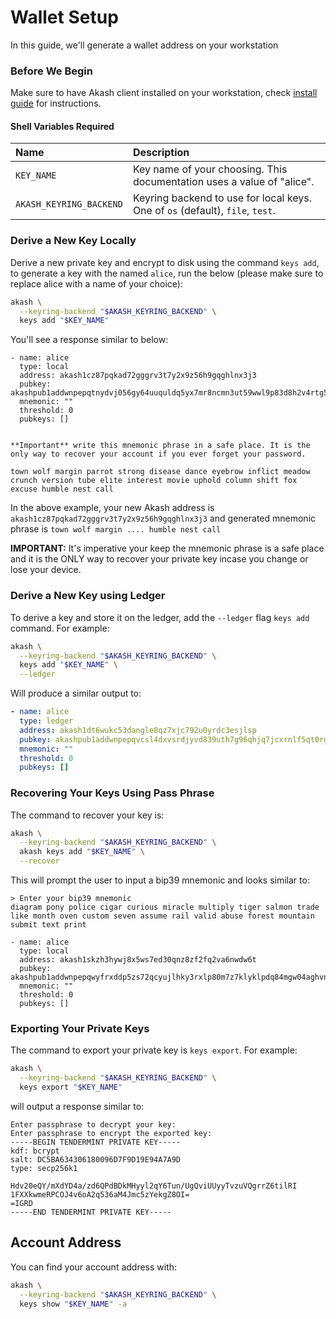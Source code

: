 # Wallet Setup

In this guide, we'll generate a wallet address on your workstation

### Before We Begin

Make sure to have Akash client installed on your workstation, check [install guide](install.md) for instructions.

#### Shell Variables Required

| Name | Description |
| :--- | :--- |
| `KEY_NAME` | Key name of your choosing.  This documentation uses a value of "alice". |
| `AKASH_KEYRING_BACKEND` | Keyring backend to use for local keys.  One of `os` \(default\), `file`, `test`. |

### Derive a New Key Locally

Derive a new private key and encrypt to disk using the command `keys add`, to generate a key with the named `alice`, run the below \(please make sure to replace alice with a name of your choice\):

```bash
akash \
  --keyring-backend "$AKASH_KEYRING_BACKEND" \
  keys add "$KEY_NAME"
```

You'll see a response similar to below:

```text
- name: alice
  type: local
  address: akash1cz87pqkad72gggrv3t7y2x9z56h9gqghlnx3j3
  pubkey: akashpub1addwnpepqtnydvj056gy64uuquldq5yx7mr8ncmn3ut59wwl9p83d8h2v4rtg5xa3vn
  mnemonic: ""
  threshold: 0
  pubkeys: []


**Important** write this mnemonic phrase in a safe place. It is the only way to recover your account if you ever forget your password.

town wolf margin parrot strong disease dance eyebrow inflict meadow crunch version tube elite interest movie uphold column shift fox excuse humble nest call
```

In the above example, your new Akash address is `akash1cz87pqkad72gggrv3t7y2x9z56h9gqghlnx3j3` and generated mnemonic phrase is `town wolf margin .... humble nest call`

**IMPORTANT:** It's imperative your keep the mnemonic phrase is a safe place and it is the ONLY way to recover your private key incase you change or lose your device.

### Derive a New Key using Ledger

To derive a key and store it on the ledger, add the `--ledger` flag `keys add` command. For example:

```bash
akash \
  --keyring-backend "$AKASH_KEYRING_BACKEND" \
  keys add "$KEY_NAME" \
  --ledger
```

Will produce a similar output to:

```yaml
- name: alice
  type: ledger
  address: akash1dt6wukc53dangle8qz7xjc792u0yrdc3esjlsp
  pubkey: akashpub1addwnpepqvcsl4dxvsrdjyvd839uth7g96qhjq7jcxrnlf5qt0rgchutwcp8wgp4yk9
  mnemonic: ""
  threshold: 0
  pubkeys: []
```

### Recovering Your Keys Using Pass Phrase

The command to recover your key is:

```bash
akash \
  --keyring-backend "$AKASH_KEYRING_BACKEND" \
  akash keys add "$KEY_NAME" \
  --recover
```

This will prompt the user to input a bip39 mnemonic and looks similar to:

```text
> Enter your bip39 mnemonic
diagram pony police cigar curious miracle multiply tiger salmon trade like month oven custom seven assume rail valid abuse forest mountain submit text print

- name: alice
  type: local
  address: akash1skzh3hywj8x5ws7ed30qnz8zf2fq2va6nwdw6t
  pubkey: akashpub1addwnpepqwyfrxddp5zs72qcyujlhky3rxlp80m7z7klyklpdq84mgw04aghvnr5rtz
  mnemonic: ""
  threshold: 0
  pubkeys: []
```

### Exporting Your Private Keys

The command to export your private key is `keys export`. For example:

```bash
akash \
  --keyring-backend "$AKASH_KEYRING_BACKEND" \
  keys export "$KEY_NAME"
```

will output a response similar to:

```text
Enter passphrase to decrypt your key:
Enter passphrase to encrypt the exported key:
-----BEGIN TENDERMINT PRIVATE KEY-----
kdf: bcrypt
salt: DC5BA634306180096D7F9D19E94A7A9D
type: secp256k1

Hdv20eQY/mXdYD4a/zd6QPdBDkMHyyl2qY6Tun/UgQviUUyyTvzuVQgrrZ6tilRI
1FXXkwmeRPCOJ4v6oA2q536aM4Jmc5zYekgZ8OI=
=IGRD
-----END TENDERMINT PRIVATE KEY-----
```

## Account Address

You can find your account address with:

```bash
akash \
  --keyring-backend "$AKASH_KEYRING_BACKEND" \
  keys show "$KEY_NAME" -a
```

